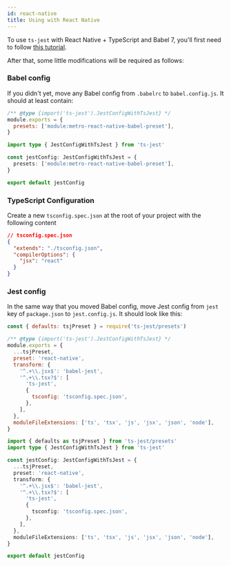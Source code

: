 ```yaml
---
id: react-native
title: Using with React Native
---
```


To use `ts-jest` with React Native + TypeScript and Babel 7, you'll first need to follow [this tutorial](https://reactnative.dev/blog/2018/05/07/using-typescript-with-react-native).

After that, some little modifications will be required as follows:

### Babel config

If you didn't yet, move any Babel config from `.babelrc` to `babel.config.js`. It should at least contain:

```js tab
/** @type {import('ts-jest').JestConfigWithTsJest} */
module.exports = {
  presets: ['module:metro-react-native-babel-preset'],
}
```

```ts tab
import type { JestConfigWithTsJest } from 'ts-jest'

const jestConfig: JestConfigWithTsJest = {
  presets: ['module:metro-react-native-babel-preset'],
}

export default jestConfig
```

### TypeScript Configuration

Create a new `tsconfig.spec.json` at the root of your project with the following content

```json
// tsconfig.spec.json
{
  "extends": "./tsconfig.json",
  "compilerOptions": {
    "jsx": "react"
  }
}
```

### Jest config

In the same way that you moved Babel config, move Jest config from `jest` key of `package.json` to `jest.config.js`. It should look like this:

```js tab
const { defaults: tsjPreset } = require('ts-jest/presets')

/** @type {import('ts-jest').JestConfigWithTsJest} */
module.exports = {
  ...tsjPreset,
  preset: 'react-native',
  transform: {
    '^.+\\.jsx$': 'babel-jest',
    '^.+\\.tsx?$': [
      'ts-jest',
      {
        tsconfig: 'tsconfig.spec.json',
      },
    ],
  },
  moduleFileExtensions: ['ts', 'tsx', 'js', 'jsx', 'json', 'node'],
}
```

```ts tab
import { defaults as tsjPreset } from 'ts-jest/presets'
import type { JestConfigWithTsJest } from 'ts-jest'

const jestConfig: JestConfigWithTsJest = {
  ...tsjPreset,
  preset: 'react-native',
  transform: {
    '^.+\\.jsx$': 'babel-jest',
    '^.+\\.tsx?$': [
      'ts-jest',
      {
        tsconfig: 'tsconfig.spec.json',
      },
    ],
  },
  moduleFileExtensions: ['ts', 'tsx', 'js', 'jsx', 'json', 'node'],
}

export default jestConfig
```
